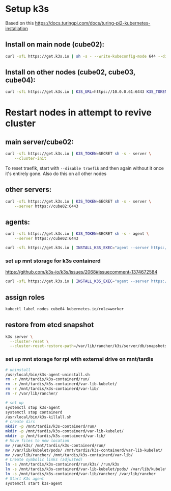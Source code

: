 # Setup k3s
Based on this https://docs.turingpi.com/docs/turing-pi2-kubernetes-installation
## Install on main node (cube02):
    
```bash
curl -sfL https://get.k3s.io | sh -s - --write-kubeconfig-mode 644 --disable servicelb --token SECRET --node-ip 10.0.0.61 --disable-cloud-controller --disable local-storage
```
## Install on other nodes (cube02, cube03, cube04):
    
```bash
curl -sfL https://get.k3s.io | K3S_URL=https://10.0.0.61:6443 K3S_TOKEN=SECRET sh -
```

# Restart nodes in attempt to revive cluster

## main server/cube02:

```bash
curl -sfL https://get.k3s.io | K3S_TOKEN=SECRET sh -s - server \
    --cluster-init
```

To reset traefik, start with `--disable traefik` and then again without it once it's entirely gone. Also do this on all other nodes

## other servers:

```bash
curl -sfL https://get.k3s.io | K3S_TOKEN=SECRET sh -s - server \
    --server https://cube02:6443
```


## agents:

```bash
curl -sfL https://get.k3s.io | K3S_TOKEN=SECRET sh -s - agent \
    --server https://cube02:6443
```
```bash
curl -sfL https://get.k3s.io | INSTALL_K3S_EXEC="agent --server https://cube02:6443 --token SECRET" sh -s -
```

### set up mnt storage for k3s containerd
https://github.com/k3s-io/k3s/issues/2068#issuecomment-1374672584

```bash
curl -sfL https://get.k3s.io | INSTALL_K3S_EXEC="agent --server https://cube02:6443 --token SECRET --kubelet-arg "root-dir=$KUBELET_DIR"" sh -s -
```

## assign roles
```bash
kubectl label nodes cube04 kubernetes.io/role=worker
```

## restore from etcd snapshot

```bash	
k3s server \
  --cluster-reset \
  --cluster-reset-restore-path=/var/lib/rancher/k3s/server/db/snapshots/etcd-snapshot-cube03-1699182003
```

### set up mnt storage for rpi with external drive on mnt/tardis

```bash
# uninstall
/usr/local/bin/k3s-agent-uninstall.sh
rm -r /mnt/tardis/k3s-containerd/run/
rm -r /mnt/tardis/k3s-containerd/var-lib-kubelet/
rm -r /mnt/tardis/k3s-containerd/var-lib/
rm -r /var/lib/rancher/

# set up
systemctl stop k3s-agent
systemctl stop containerd
/usr/local/bin/k3s-killall.sh
# create dirs
mkdir -p /mnt/tardis/k3s-containerd/run/
mkdir -p /mnt/tardis/k3s-containerd/var-lib-kubelet/
mkdir -p /mnt/tardis/k3s-containerd/var-lib/
# Move files to new location
mv /run/k3s/ /mnt/tardis/k3s-containerd/run/
mv /var/lib/kubelet/pods/ /mnt/tardis/k3s-containerd/var-lib-kubelet/
mv /var/lib/rancher/ /mnt/tardis/k3s-containerd/var-lib/
# Create symbolic links (adjusted)
ln -s /mnt/tardis/k3s-containerd/run/k3s/ /run/k3s
ln -s /mnt/tardis/k3s-containerd/var-lib-kubelet/pods/ /var/lib/kubelet/pods
ln -s /mnt/tardis/k3s-containerd/var-lib/rancher/ /var/lib/rancher
# Start K3s agent
systemctl start k3s-agent
```